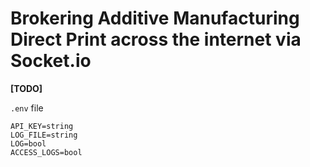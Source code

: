 # Brokering Additive Manufacturing Direct Print across the internet via Socket.io

**[TODO]**

`.env` file

```
API_KEY=string
LOG_FILE=string
LOG=bool
ACCESS_LOGS=bool
```